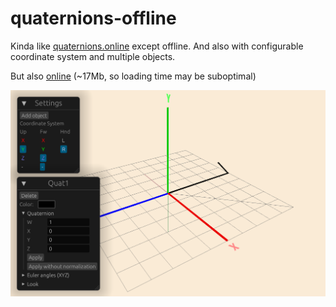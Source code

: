 # quaternions-offline

Kinda like [quaternions.online](https://quaternions.online) except offline. And also with configurable coordinate system and multiple objects.

But also [online](https://epsylon42.github.io/quaternions-offline/) (~17Mb, so loading time may be suboptimal)

![screenshot](screenshot.png)
